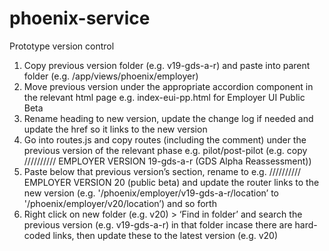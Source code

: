 # phoenix-service

Prototype version control
1. Copy previous version folder (e.g. v19-gds-a-r) and paste into parent folder (e.g. /app/views/phoenix/employer)
2. Move previous version under the appropriate accordion component in the relevant html page e.g. index-eui-pp.html for Employer UI Public Beta
3. Rename heading to new version, update the change log if needed and update the href so it links to the new version
4. Go into routes.js and copy routes (including the comment) under the previous version of the relevant phase e.g. pilot/post-pilot (e.g. copy ////////// EMPLOYER VERSION 19-gds-a-r (GDS Alpha Reassessment))
5. Paste below that previous version’s section, rename to e.g. //////////            EMPLOYER VERSION 20 (public beta) and update the router links to the new version (e.g. '/phoenix/employer/v19-gds-a-r/location’ to '/phoenix/employer/v20/location’) and so forth
6. Right click on new folder (e.g. v20) > ‘Find in folder’ and search the previous version (e.g. v19-gds-a-r) in that folder incase there are hard-coded links, then update these to the latest version (e.g. v20)